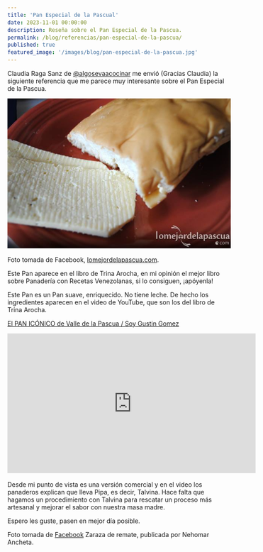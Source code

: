 ```yaml
---
title: 'Pan Especial de la Pascual'
date: 2023-11-01 00:00:00
description: Reseña sobre el Pan Especial de la Pascua.
permalink: /blog/referencias/pan-especial-de-la-pascua/
published: true
featured_image: '/images/blog/pan-especial-de-la-pascua.jpg'
---
```


Claudia Raga Sanz de [@algosevaacocinar](https://instagram.com/algosevaacocinar/) me envió (Gracias Claudia) la siguiente referencia que me parece muy interesante sobre el Pan Especial de la Pascua.

<img class="post_image" src="/images/blog/pan-especial-con-queso.jpg" alt="{{page.title}}">

Foto tomada de Facebook, [lomejordelapascua.com](https://www.facebook.com/valledelapascua/photos/nada-como-un-pan-especial-de-la-pascua-acompa%C3%B1ado-de-un-buen-queso-llanero-comp%C3%A1/10151628882494492/).

Este Pan aparece en el libro de Trina Arocha, en mi opinión el mejor libro sobre Panadería con Recetas Venezolanas, si lo consiguen, ¡apóyenla!

Este Pan es un Pan suave, enriquecido. No tiene leche. De hecho los ingredientes aparecen en el video de YouTube, que son los del libro de Trina Arocha.

[El PAN ICÓNICO de Valle de la Pascua / Soy Gustin Gomez](https://www.youtube.com/watch?v=Q-od27wBnAQ)

<iframe width="560" height="315" src="https://www.youtube.com/embed/Q-od27wBnAQ?si=qZxyeZfHNr3pyABE" title="YouTube video player" frameborder="0" allow="accelerometer; autoplay; clipboard-write; encrypted-media; gyroscope; picture-in-picture; web-share" referrerpolicy="strict-origin-when-cross-origin" allowfullscreen></iframe>

Desde mi punto de vista es una versión comercial y en el video los panaderos explican que lleva Pipa, es decir, Talvina. Hace falta que hagamos un procedimiento con Talvina para rescatar un proceso más artesanal y mejorar el sabor con nuestra masa madre.

Espero les guste, pasen en mejor día posible.

Foto tomada de [Facebook](https://www.facebook.com/groups/180392445498356/posts/1578927808978139/) Zaraza de remate, publicada por Nehomar Ancheta.